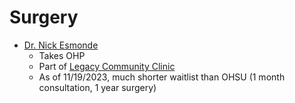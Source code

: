 # Surgery

- [Dr. Nick Esmonde](https://www.transhealthcare.org/nick-esmonde/)
  - Takes OHP
  - Part of [Legacy Community Clinic](https://www.legacyhealth.org/services-and-resources/services/adult/gender-and-sexual-health-program/transgender-health-services.aspx)
  - As of 11/19/2023, much shorter waitlist than OHSU (1 month consultation, 1 year surgery)
